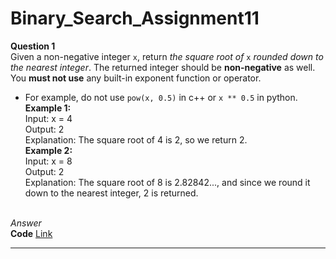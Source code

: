 # Binary_Search_Assignment11
**Question 1**<br>
Given a non-negative integer `x`, return *the square root of* `x` *rounded down to the nearest integer*. The returned integer should be **non-negative** as well.
You **must not use** any built-in exponent function or operator.<br>
- For example, do not use `pow(x, 0.5)` in c++ or `x ** 0.5` in python.<br>
**Example 1:**<br>
Input: x = 4<br>
Output: 2<br>
Explanation: The square root of 4 is 2, so we return 2.<br>
**Example 2:**<br>
Input: x = 8<br>
Output: 2<br>
Explanation: The square root of 8 is 2.82842..., and since we round it down to the nearest integer, 2 is returned.<br><br>

*Answer*<br>
**Code** [Link]()<br>
********************************************************************************************************************************
